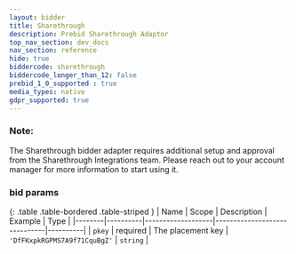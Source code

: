 ```yaml
---
layout: bidder
title: Sharethrough
description: Prebid Sharethrough Adaptor
top_nav_section: dev_docs
nav_section: reference
hide: true
biddercode: sharethrough
biddercode_longer_than_12: false
prebid_1_0_supported : true
media_types: native
gdpr_supported: true
---
```


### Note:
The Sharethrough bidder adapter requires additional setup and approval from the Sharethrough Integrations team. Please reach out to your account manager for more information to start using it.

### bid params

{: .table .table-bordered .table-striped }
| Name   | Scope    | Description       | Example                      | Type     |
|--------|----------|-------------------|------------------------------|----------|
| `pkey` | required | The placement key | `'DfFKxpkRGPMS7A9f71CquBgZ'` | `string` |
